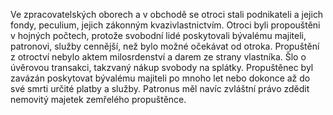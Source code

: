 Ve zpracovatelských oborech a v obchodě se otroci stali podnikateli a jejich fondy, peculium, jejich zákonným kvazivlastnictvím. Otroci byli propouštěni v hojných počtech, protože svobodní lidé poskytovali bývalému majiteli, patronovi, služby cennější, než bylo možné očekávat od otroka. Propuštění z otroctví nebylo aktem milosrdenství a darem ze strany vlastníka. Šlo o úvěrovou transakci, takzvaný nákup svobody na splátky. Propuštěnec byl zavázán poskytovat bývalému majiteli po mnoho let nebo dokonce až do své smrti určité platby a služby. Patronus měl navíc zvláštní právo zdědit nemovitý majetek zemřelého propuštěnce.